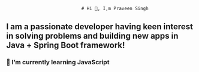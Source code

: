                                 # Hi 👋, I,m Praveen Singh
## I am a passionate developer having keen interest in solving problems and building new apps in Java + Spring Boot framework!
   ###  🌱 I’m currently learning JavaScript

<!--
**PraveenRajeshSingh/PraveenRajeshSingh** is a ✨ _special_ ✨ repository because its `README.md` (this file) appears on your GitHub profile.

Here are some ideas to get you started:

- 🔭 I’m currently working on ...
- 🌱 I’m currently learning ...
- 👯 I’m looking to collaborate on ...
- 🤔 I’m looking for help with ...
- 💬 Ask me about ...
- 📫 How to reach me: ...
- 😄 Pronouns: ...
- ⚡ Fun fact: ...
-->
